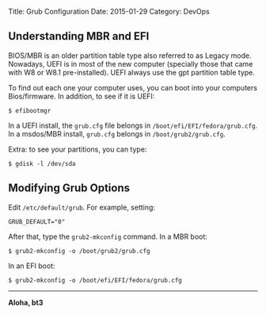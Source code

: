 Title: Grub Configuration
Date: 2015-01-29
Category: DevOps


## Understanding MBR and EFI

BIOS/MBR is an older partition table type also referred to as Legacy mode. Nowadays, UEFI is in most of the new computer (specially those that came with W8 or W8.1 pre-installed). UEFI always use the gpt partition table type.

To find out each one your computer uses, you can boot into your computers Bios/firmware. In addition, to see if it is UEFI:

```
$ efibootmgr 
```

In a UEFI install, the ```grub.cfg``` file belongs in ```/boot/efi/EFI/fedora/grub.cfg```. In a msdos/MBR install, ```grub.cfg``` belongs in ```/boot/grub2/grub.cfg```.

Extra: to see your partitions, you can type:
```
$ gdisk -l /dev/sda 
```

## Modifying Grub Options

Edit ```/etc/default/grub```. For example, setting:

```
GRUB_DEFAULT="0"
```

After that, type the ```grub2-mkconfig``` command. In a MBR boot:

```
$ grub2-mkconfig -o /boot/grub2/grub.cfg
```

In an EFI boot:
```
$ grub2-mkconfig -o /boot/efi/EFI/fedora/grub.cfg
```
----

**Aloha, bt3**